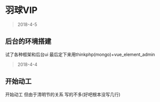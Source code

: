 # 羽球VIP 

>2018-4-5

后台的环境搭建
-------
试了各种框架和后台ui 最后定下来用thinkphp(mongo)+vue_element_admin<br>

>2018-4-4

开始动工
-------
开始动工 但由于清明节的关系 写的不多(好吧根本没写几行)<br>